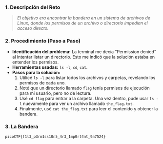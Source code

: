 
### **1. Descripción del Reto**
> *El objetivo era encontrar la bandera en un sistema de archivos de Linux, donde los permisos de un archivo o directorio impedían el acceso directo.*

### **2. Procedimiento (Paso a Paso)**
* **Identificación del problema:** La terminal me decía "Permission denied" al intentar listar un directorio. Esto me indicó que la solución estaba en entender los permisos.
* **Herramientas usadas:** `ls -l`, `cd`, `cat`.
* **Pasos para la solución:**
  1.  Utilicé `ls -l` para listar todos los archivos y carpetas, revelando los permisos de cada uno.
  2.  Noté que un directorio llamado `flag` tenía permisos de ejecución para mi usuario, pero no de lectura.
  3.  Usé `cd flag` para entrar a la carpeta. Una vez dentro, pude usar `ls -l` nuevamente para ver un archivo llamado `the_flag.txt`.
  4.  Finalmente, usé `cat the_flag.txt` para leer el contenido y obtener la bandera.

### **3. La Bandera**
`picoCTF{f1l3_p3rm1ss10n5_4r3_1mp0rt4nt_9a7524}`